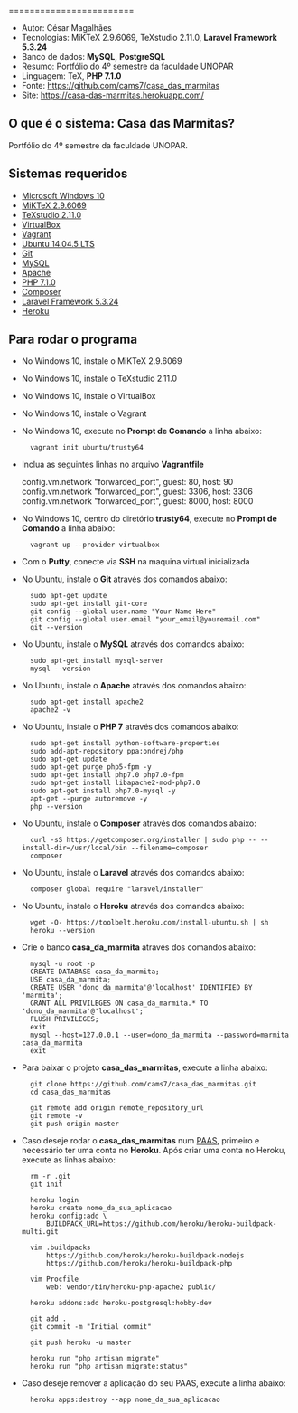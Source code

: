 ========================
* Autor: César Magalhães
* Tecnologias: MiKTeX 2.9.6069, TeXstudio 2.11.0, **Laravel Framework 5.3.24**
* Banco de dados: **MySQL**, **PostgreSQL**
* Resumo: Portfólio do 4º semestre da faculdade UNOPAR
* Linguagem: TeX, **PHP 7.1.0**
* Fonte: <https://github.com/cams7/casa_das_marmitas>
* Site: <https://casa-das-marmitas.herokuapp.com/>

O que é o sistema: Casa das Marmitas?
-------------------
Portfólio do 4º semestre da faculdade UNOPAR.

Sistemas requeridos
-------------------
* [Microsoft Windows 10](https://www.microsoft.com/pt-br/software-download/windows10)
* [MiKTeX 2.9.6069](http://miktex.org/)
* [TeXstudio 2.11.0](http://www.texstudio.org/)
* [VirtualBox](https://www.virtualbox.org/)
* [Vagrant](https://www.vagrantup.com/)
* [Ubuntu 14.04.5 LTS](http://releases.ubuntu.com/14.04/)
* [Git](https://git-scm.com/downloads)
* [MySQL](https://www.mysql.com/)
* [Apache](https://www.apache.org/)
* [PHP 7.1.0](https://secure.php.net/)
* [Composer](https://getcomposer.org/)
* [Laravel Framework 5.3.24](https://laravel.com/)
* [Heroku](https://www.heroku.com/)

Para rodar o programa
-------------------
* No Windows 10, instale o MiKTeX 2.9.6069
* No Windows 10, instale o TeXstudio 2.11.0
* No Windows 10, instale o VirtualBox
* No Windows 10, instale o Vagrant 
* No Windows 10, execute no **Prompt de Comando** a linha abaixo:
	
		vagrant init ubuntu/trusty64

* Inclua as seguintes linhas no arquivo **Vagrantfile**

	config.vm.network "forwarded_port", guest: 80, host: 90
  	config.vm.network "forwarded_port", guest: 3306, host: 3306
  	config.vm.network "forwarded_port", guest: 8000, host: 8000

* No Windows 10, dentro do diretório **trusty64**, execute no **Prompt de Comando** a linha abaixo:

		vagrant up --provider virtualbox

* Com o **Putty**, conecte via **SSH** na maquina virtual inicializada
* No Ubuntu, instale o **Git** através dos comandos abaixo:

		sudo apt-get update
		sudo apt-get install git-core
		git config --global user.name "Your Name Here"
		git config --global user.email "your_email@youremail.com"
		git --version

* No Ubuntu, instale o **MySQL** através dos comandos abaixo:
	
		sudo apt-get install mysql-server
    	mysql --version

* No Ubuntu, instale o **Apache** através dos comandos abaixo:
	
		sudo apt-get install apache2
		apache2 -v

* No Ubuntu, instale o **PHP 7** através dos comandos abaixo:
	
		sudo apt-get install python-software-properties
		sudo add-apt-repository ppa:ondrej/php
		sudo apt-get update
		sudo apt-get purge php5-fpm -y
		sudo apt-get install php7.0 php7.0-fpm
		sudo apt-get install libapache2-mod-php7.0
		sudo apt-get install php7.0-mysql -y
		apt-get --purge autoremove -y
		php --version

* No Ubuntu, instale o **Composer** através dos comandos abaixo:

		curl -sS https://getcomposer.org/installer | sudo php -- --install-dir=/usr/local/bin --filename=composer
		composer

* No Ubuntu, instale o **Laravel** através dos comandos abaixo:
		
		composer global require "laravel/installer"

* No Ubuntu, instale o **Heroku** através dos comandos abaixo:

		wget -O- https://toolbelt.heroku.com/install-ubuntu.sh | sh
		heroku --version

* Crie o banco **casa_da_marmita** através dos comandos abaixo:
		
		mysql -u root -p
		CREATE DATABASE casa_da_marmita;
		USE casa_da_marmita;
		CREATE USER 'dono_da_marmita'@'localhost' IDENTIFIED BY 'marmita';
		GRANT ALL PRIVILEGES ON casa_da_marmita.* TO 'dono_da_marmita'@'localhost';
		FLUSH PRIVILEGES;		
		exit		
		mysql --host=127.0.0.1 --user=dono_da_marmita --password=marmita casa_da_marmita
		exit

* Para baixar o projeto **casa_das_marmitas**, execute a linha abaixo:

		git clone https://github.com/cams7/casa_das_marmitas.git
		cd casa_das_marmitas

		git remote add origin remote_repository_url
		git remote -v
		git push origin master
	
* Caso deseje rodar o **casa_das_marmitas** num [PAAS](https://pt.wikipedia.org/wiki/Plataforma_como_serviço), primeiro e necessário ter uma conta no **Heroku**. Após criar uma conta no Heroku, execute as linhas abaixo:				
		
		rm -r .git
		git init

		heroku login
		heroku create nome_da_sua_aplicacao
		heroku config:add \
			BUILDPACK_URL=https://github.com/heroku/heroku-buildpack-multi.git

		vim .buildpacks
			https://github.com/heroku/heroku-buildpack-nodejs
			https://github.com/heroku/heroku-buildpack-php
		
		vim Procfile
			web: vendor/bin/heroku-php-apache2 public/
				
		heroku addons:add heroku-postgresql:hobby-dev
		
		git add .
		git commit -m "Initial commit"
		
		git push heroku -u master
		
		heroku run "php artisan migrate"
		heroku run "php artisan migrate:status"

* Caso deseje remover a aplicação do seu PAAS, execute a linha abaixo:
		
		heroku apps:destroy --app nome_da_sua_aplicacao